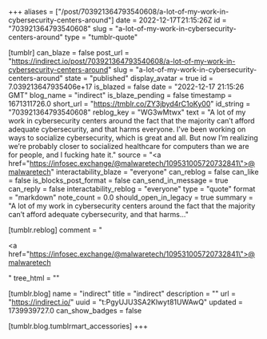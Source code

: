 +++
aliases = ["/post/703921364793540608/a-lot-of-my-work-in-cybersecurity-centers-around"]
date = 2022-12-17T21:15:26Z
id = "703921364793540608"
slug = "a-lot-of-my-work-in-cybersecurity-centers-around"
type = "tumblr-quote"

[tumblr]
can_blaze = false
post_url = "https://indirect.io/post/703921364793540608/a-lot-of-my-work-in-cybersecurity-centers-around"
slug = "a-lot-of-my-work-in-cybersecurity-centers-around"
state = "published"
display_avatar = true
id = 7.039213647935406e+17
is_blazed = false
date = "2022-12-17 21:15:26 GMT"
blog_name = "indirect"
is_blaze_pending = false
timestamp = 1671311726.0
short_url = "https://tmblr.co/ZY3jbyd4rC1oKy00"
id_string = "703921364793540608"
reblog_key = "WG3wMtwx"
text = "A lot of my work in cybersecurity centers around the fact that the majority can&rsquo;t afford adequate cybersecurity, and that harms everyone. I&rsquo;ve been working on ways to socialize cybersecurity, which is great and all. But now I&rsquo;m realizing we&rsquo;re probably closer to socialized healthcare for computers than we are for people, and I fucking hate it."
source = "<a href=\"https://infosec.exchange/@malwaretech/109531005720732841\">@malwaretech</a>"
interactability_blaze = "everyone"
can_reblog = false
can_like = false
is_blocks_post_format = false
can_send_in_message = true
can_reply = false
interactability_reblog = "everyone"
type = "quote"
format = "markdown"
note_count = 0.0
should_open_in_legacy = true
summary = "A lot of my work in cybersecurity centers around the fact that the majority can’t afford adequate cybersecurity, and that harms..."

[tumblr.reblog]
comment = "<p><a href=\"https://infosec.exchange/@malwaretech/109531005720732841\">@malwaretech</a></p>"
tree_html = ""

[tumblr.blog]
name = "indirect"
title = "indirect"
description = ""
url = "https://indirect.io/"
uuid = "t:PgyUJU3SA2Klwyt81UWAwQ"
updated = 1739939727.0
can_show_badges = false

[tumblr.blog.tumblrmart_accessories]
+++
